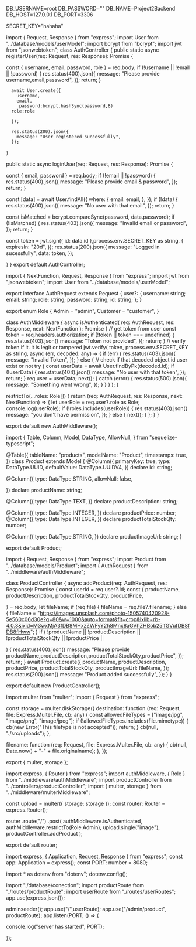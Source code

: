 <!-- Authentication,Authorization, Add Product and more  -->
<!-- add secret key in .env file -->

DB_USERNAME=root
DB_PASSWORD=""
DB_NAME=Project2Backend
DB_HOST=127.0.0.1
DB_PORT=3306

<!-- add -->

SECRET_KEY="hahaha"

<!-- also change userController -->

import { Request, Response } from "express";
import User from "../database/models/userModel";
import bcrypt from "bcrypt";
import jwt from "jsonwebtoken";
class AuthController {
public static async registerUser(req: Request, res: Response): Promise<void> {

<!-- add and change sectio  -->

const { username, email, password, role } = req.body;
if (!username || !email || !password) {
res.status(400).json({
message: "Please provide username,email,password",
});
return;
}

      await User.create({
        username,
        email,
         password:bcrypt.hashSync(password,8)
      role:role

      });

      res.status(200).json({
        message: "User registered successfully",
      });

}

public static async loginUser(req: Request, res: Response): Promise<void> {

<!-- //user input -->

const { email, password } = req.body;
if (!email || !password) {
res.status(400).json({
message: "Please provide email & password",
});
return;
}

<!-- //check whether user with above email exist or not -->

const [data] = await User.findAll({
where: {
email: email,
},
});
if (!data) {
res.status(400).json({
message: "No user with that email",
});
return;
}

<!-- //check password now -->
<!-- password-> check garne password and data.password->database ma vako password -->

const isMatched = bcrypt.compareSync(password, data.password);
if (!isMatched) {
res.status(403).json({
message: "Invalid email or password",
});
return;
}

<!-- generate token  -->
<!-- add SECRET_KEY -->

const token = jwt.sign({ id: data.id },process.env.SECRET_KEY as string, {
expiresIn: "20d",
});
res.status(200).json({
message: "Logged in sucessfully",
data: token,
});

}
}
export default AuthController;

<!-- create  middleware folder and create authMiddleware.ts -->

import { NextFunction, Request, Response } from "express";
import jwt from "jsonwebtoken";
import User from "../database/models/userModel";

export interface AuthRequest extends Request {
user?: {
username: string;
email: string;
role: string;
password: string;
id: string;
};
}

export enum Role {
Admin = "admin",
Customer = "customer",
}

class AuthMiddleware {
async isAuthenticated(
req: AuthRequest,
res: Response,
next: NextFunction
): Promise<void> {
// get token from user
const token = req.headers.authorization;
if (!token || token === undefined) {
res.status(403).json({
message: "Token not provided",
});
return;
}
// verify token if it. it is legit or tampered
jwt.verify(
token,
process.env.SECRET_KEY as string,
async (err, decoded: any) => {
if (err) {
res.status(403).json({
message: "Invalid Token",
});
} else {
// check if that decoded object id user exist or not
try {
const userData = await User.findByPk(decoded.id);
if (!userData) {
res.status(404).json({
message: "No user with that token",
});
return;
}
req.user = userData;
next();
} catch (error) {
res.status(500).json({
message: "Something went wrong",
});
}
}
}
);
}

  <!-- check role customer and admin ma yeuta xa ki naii  -->

restrictTo(...roles: Role[]) {
return (req: AuthRequest, res: Response, next: NextFunction) => {
let userRole = req.user?.role as Role;
console.log(userRole);
if (!roles.includes(userRole)) {
res.status(403).json({
message: "you don't have permission",
});
} else {
next();
}
};
}
}

export default new AuthMiddleware();

<!-- create product table or models/product.ts -->

import {
Table,
Column,
Model,
DataType,
AllowNull,
} from "sequelize-typescript";

@Table({
tableName: "products",
modelName: "Product",
timestamps: true,
})
class Product extends Model {
@Column({
primaryKey: true,
type: DataType.UUID,
defaultValue: DataType.UUIDV4,
})
declare id: string;

@Column({
type: DataType.STRING,
allowNull: false,

<!-- required true -->

})
declare productName: string;

@Column({
type: DataType.TEXT,
})
declare productDescription: string;

@Column({
type: DataType.INTEGER,
})
declare productPrice: number;
@Column({
type: DataType.INTEGER,
})
declare productTotalStockQty: number;

@Column({
type: DataType.STRING,
})
declare productImageUrl: string;
}

export default Product;

<!-- product controller -->

import { Request, Response } from "express";
import Product from "../database/models/Product";
import { AuthRequest } from "../middleware/authMiddleware";

class ProductController {
async addProduct(req: AuthRequest, res: Response): Promise<void> {
const userId = req.user?.id;
const {
productName,
productDescription,
productTotalStockQty,
productPrice,

} = req.body;
let fileName;
if (req.file) {
fileName = req.file?.filename;
} else {
fileName =
"https://images.unsplash.com/photo-1505740420928-5e560c06d30e?q=80&w=1000&auto=format&fit=crop&ixlib=rb-4.0.3&ixid=M3wxMjA3fDB8MHxzZWFyY2h8Mnx8aGVhZHBob25lfGVufDB8fDB8fHww";
}
if (
!productName ||
!productDescription ||
!productTotalStockQty ||
!productPrice ||

) {
res.status(400).json({
message:
"Please provide productName,productDescription,productTotalStockQty,productPrice",
});
return;
}
await Product.create({
productName,
productDescription,
productPrice,
productTotalStockQty,
productImageUrl: fileName,
});
res.status(200).json({
message: "Product added successfully",
});
}
}

export default new ProductController();

<!-- create multerMiddleware.ts -->

import multer from "multer";
import { Request } from "express";

const storage = multer.diskStorage({
destination: function (req: Request, file: Express.Multer.File, cb: any) {
const allowedFileTypes = ["image/jpg", "image/png", "image/jpeg"];
if (!allowedFileTypes.includes(file.mimetype)) {
cb(new Error("This filetype is not accepted"));
return;
}
cb(null, "./src/uploads");
},

filename: function (req: Request, file: Express.Multer.File, cb: any) {
cb(null, Date.now() + "-" + file.originalname);
},
});

export { multer, storage };

<!-- create uploads folder jaha image store hunxa -->

<!-- then create route for product -->
<!-- productRoute.ts -->

import express, { Router } from "express";
import authMiddleware, { Role } from "../middleware/authMiddleware";
import productController from "../controllers/productController";
import { multer, storage } from "../middleware/multerMiddleware";

const upload = multer({ storage: storage });
const router: Router = express.Router();

router
.route("/")
.post(
authMiddleware.isAuthenticated,
authMiddleware.restrictTo(Role.Admin),
upload.single("image"),
productController.addProduct
);

export default router;

<!-- import productRoute.ts in index.ts (main file) -->

import express, { Application, Request, Response } from "express";
const app: Application = express();
const PORT: number = 8080;

import \* as dotenv from "dotenv";
dotenv.config();

import "./database/conection";
import productRoute from "./routes/productRoute";
import userRoute from "./routes/userRoutes";
app.use(express.json());

<!-- admin seeder -->

adminseeder();
app.use("/",userRoute);
app.use("/admin/product", productRoute);
app.listen(PORT, () => {

console.log("server has started", PORT);

});

<!-- text addproduct using postman -->
